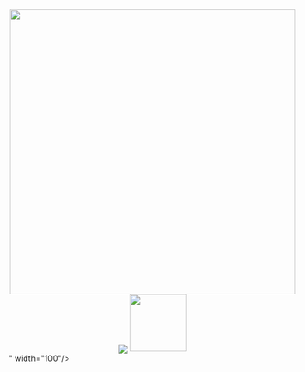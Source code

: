 <div id="header" align="center">
  <img src="https://user-images.githubusercontent.com/74038190/212749447-bfb7e725-6987-49d9-ae85-2015e3e7cc41.gif" width="500"/>
</div>
<div id="header" align="center">
  <img src="<div id="header" align="center">
  <img src="[https://user-images.githubusercontent.com/74038190/212749447-bfb7e725-6987-49d9-ae85-2015e3e7cc41.gif](https://img.shields.io/badge/LinkedIn-blue
)" width="100"/>
</div>" width="100"/>
</div>

